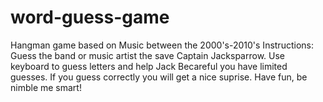 # word-guess-game
Hangman game based on Music between the 2000's-2010's
Instructions:
Guess the band or music artist the save Captain Jacksparrow.
Use keyboard to guess letters and help Jack
Becareful you have limited guesses.
If you guess correctly you will get a nice suprise.
Have fun, be nimble me smart!
